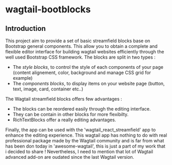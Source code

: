 # wagtail-bootblocks

## Introduction

This project aim to provide a set of basic streamfield blocks base on Bootstrap general components. This allow you to obtain a complete and flexible editor interface for building wagtail websites efficiently through the well used Bootstrap CSS framework. The blocks are split in two types : 

- The _style blocks_, to control the style of each components of your page (content alignement, color, background and manage CSS grid for example)
- The _components blocks_, to display items on your website page (button, text, image, card, container etc..)

The Wagtail streamfield blocks offers few advantages :
    
- The blocks can be reordered easily through the editing interface.
- They can be contain in other blocks for more flexibilty.
- RichTextBlocks offer a really editing advantages.

Finally, the app can be used with the 'wagtail_react_streamfield' app to enhance the editing experience. This wagtail app has nothing to do with real professional package made by the Wagtail community and is far from what has been don today in 'awesome-wagtail', this is just a part of my work that i decided to share ! Nevertheless, I need to mention that lot of Wagtail advanced add-on are oudated since the last Wagtail version.
